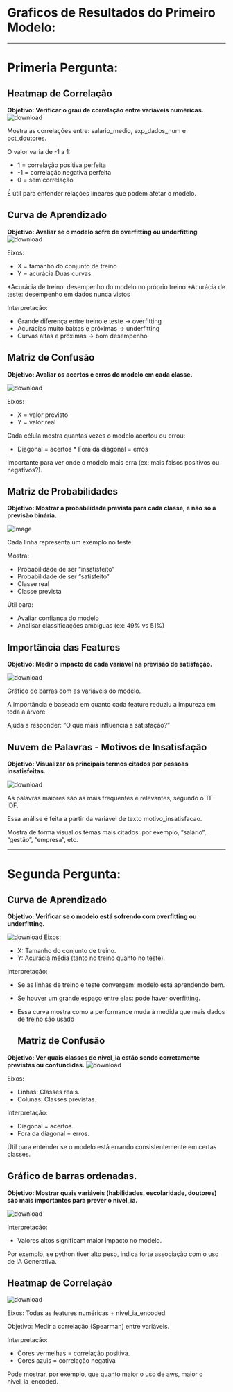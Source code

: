 # Graficos de Resultados do Primeiro Modelo: 

---

# Primeria Pergunta:


## Heatmap de Correlação 
**Objetivo: Verificar o grau de correlação entre variáveis numéricas.**
![download](https://github.com/user-attachments/assets/7de1413e-8f38-41d7-bfd2-3a3d6b9f1e35)


 Mostra as correlações entre: salario_medio, exp_dados_num e pct_doutores.
 
 O valor varia de -1 a 1:
* 1 = correlação positiva perfeita
* -1 = correlação negativa perfeita
* 0 = sem correlação
  
 É útil para entender relações lineares que podem afetar o modelo.

## Curva de Aprendizado 
**Objetivo: Avaliar se o modelo sofre de overfitting ou underfitting**
![download](https://github.com/user-attachments/assets/eebb020b-89d8-448a-bce0-0750ddb03298)

 Eixos:
* X = tamanho do conjunto de treino
* Y = acurácia
 Duas curvas:

*Acurácia de treino: desempenho do modelo no próprio treino
*Acurácia de teste: desempenho em dados nunca vistos
 
 Interpretação:
* Grande diferença entre treino e teste → overfitting
* Acurácias muito baixas e próximas → underfitting
* Curvas altas e próximas → bom desempenho

## Matriz de Confusão
**Objetivo: Avaliar os acertos e erros do modelo em cada classe.**

![download](https://github.com/user-attachments/assets/c86c980d-7b7a-43b4-89c9-7050707330a1)


Eixos:
 * X = valor previsto
 * Y = valor real
 
 Cada célula mostra quantas vezes o modelo acertou ou errou:
  * Diagonal = acertos    * Fora da diagonal = erros

Importante para ver onde o modelo mais erra (ex: mais falsos positivos ou negativos?).


## Matriz de Probabilidades 
**Objetivo: Mostrar a probabilidade prevista para cada classe, e não só a previsão binária.**

![image](https://github.com/user-attachments/assets/96b6046e-1d9e-46ef-beea-2973e59d7434)


Cada linha representa um exemplo no teste.

Mostra: 
* Probabilidade de ser “insatisfeito”
* Probabilidade de ser “satisfeito”
* Classe real
* Classe prevista

Útil para:
* Avaliar confiança do modelo
* Analisar classificações ambíguas (ex: 49% vs 51%)

 ## Importância das Features
**Objetivo: Medir o impacto de cada variável na previsão de satisfação.**

![download](https://github.com/user-attachments/assets/d3ce6a45-74bc-454d-89c8-dda436706f1c)


Gráfico de barras com as variáveis do modelo.

A importância é baseada em quanto cada feature reduziu a impureza em toda a árvore

Ajuda a responder: “O que mais influencia a satisfação?”



## Nuvem de Palavras - Motivos de Insatisfação
**Objetivo: Visualizar os principais termos citados por pessoas insatisfeitas.**

![download](https://github.com/user-attachments/assets/22293fb9-d2bb-490b-93a4-a9f43db45861)


 As palavras maiores são as mais frequentes e relevantes, segundo o TF-IDF.
 
 Essa análise é feita a partir da variável de texto motivo_insatisfacao.
 
 Mostra de forma visual os temas mais citados: por exemplo, “salário”, “gestão”, “empresa”, etc.

---
# Segunda Pergunta:

## Curva de Aprendizado
**Objetivo: Verificar se o modelo está sofrendo com overfitting ou underfitting.**

 ![download](https://github.com/user-attachments/assets/52ca93a9-b9d4-4668-ad61-700ad385e00a)
Eixos:
* X: Tamanho do conjunto de treino.
* Y: Acurácia média (tanto no treino quanto no teste).

Interpretação:
* Se as linhas de treino e teste convergem: modelo está aprendendo bem.
* Se houver um grande espaço entre elas: pode haver overfitting.
* Essa curva mostra como a performance muda à medida que mais dados de treino são usado

  ## Matriz de Confusão
**Objetivo: Ver quais classes de nivel_ia estão sendo corretamente previstas ou confundidas.**
![download](https://github.com/user-attachments/assets/4dc29917-7eae-4b9d-8380-0ba95dc13c65)


Eixos:
* Linhas: Classes reais.
* Colunas: Classes previstas.

Interpretação:
* Diagonal = acertos.
* Fora da diagonal = erros.

Útil para entender se o modelo está errando consistentemente em certas classes.

## Gráfico de barras ordenadas.
**Objetivo: Mostrar quais variáveis (habilidades, escolaridade, doutores) são mais importantes para prever o nivel_ia.**

![download](https://github.com/user-attachments/assets/e855d69c-55d0-495c-a2da-709a639c2b99)
  

Interpretação:
* Valores altos significam maior impacto no modelo.
  
Por exemplo, se python tiver alto peso, indica forte associação com o uso de IA Generativa.

## Heatmap de Correlação
![download](https://github.com/user-attachments/assets/10d2a5d3-f159-4036-8c98-83985fc743f4)

Eixos: Todas as features numéricas + nivel_ia_encoded.

Objetivo: Medir a correlação (Spearman) entre variáveis.

Interpretação:
* Cores vermelhas = correlação positiva.
* Cores azuis = correlação negativa
  
Pode mostrar, por exemplo, que quanto maior o uso de aws, maior o nivel_ia_encoded.

